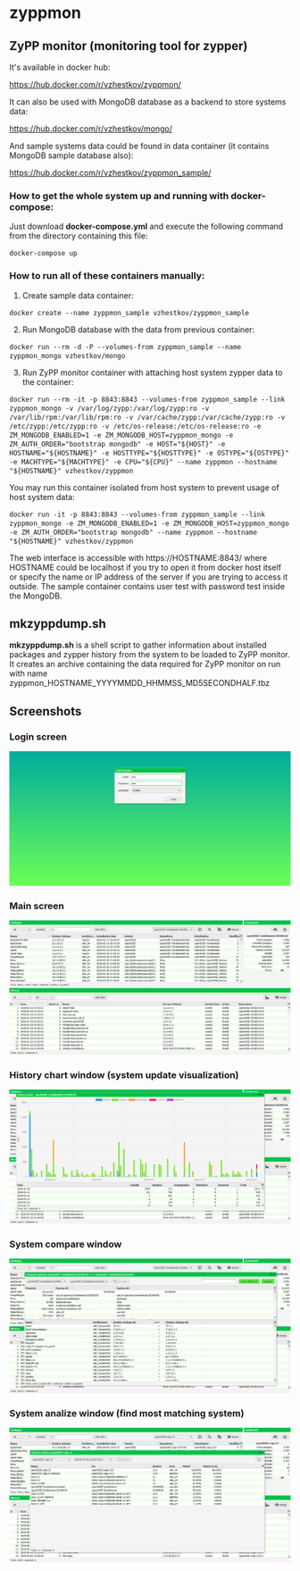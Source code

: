 # zyppmon
## ZyPP monitor (monitoring tool for zypper)

It's available in docker hub:

https://hub.docker.com/r/vzhestkov/zyppmon/

It can also be used with MongoDB database as a backend to store systems data:

https://hub.docker.com/r/vzhestkov/mongo/

And sample systems data could be found in data container (it contains MongoDB sample database also):

https://hub.docker.com/r/vzhestkov/zyppmon_sample/

### How to get the whole system up and running with docker-compose:
Just download **docker-compose.yml** and execute the following command from the directory containing this file:
```
docker-compose up
```

### How to run all of these containers manually:
1. Create sample data container:
```
docker create --name zyppmon_sample vzhestkov/zyppmon_sample
```
2. Run MongoDB database with the data from previous container:
```
docker run --rm -d -P --volumes-from zyppmon_sample --name zyppmon_mongo vzhestkov/mongo
```
3. Run ZyPP monitor container with attaching host system zypper data to the container:
```
docker run --rm -it -p 8843:8843 --volumes-from zyppmon_sample --link zyppmon_mongo -v /var/log/zypp:/var/log/zypp:ro -v /var/lib/rpm:/var/lib/rpm:ro -v /var/cache/zypp:/var/cache/zypp:ro -v /etc/zypp:/etc/zypp:ro -v /etc/os-release:/etc/os-release:ro -e ZM_MONGODB_ENABLED=1 -e ZM_MONGODB_HOST=zyppmon_mongo -e ZM_AUTH_ORDER="bootstrap mongodb" -e HOST="${HOST}" -e HOSTNAME="${HOSTNAME}" -e HOSTTYPE="${HOSTTYPE}" -e OSTYPE="${OSTYPE}" -e MACHTYPE="${MACHTYPE}" -e CPU="${CPU}" --name zyppmon --hostname "${HOSTNAME}" vzhestkov/zyppmon
```
You may run this container isolated from host system to prevent usage of host system data:
```
docker run -it -p 8843:8843 --volumes-from zyppmon_sample --link zyppmon_mongo -e ZM_MONGODB_ENABLED=1 -e ZM_MONGODB_HOST=zyppmon_mongo -e ZM_AUTH_ORDER="bootstrap mongodb" --name zyppmon --hostname "${HOSTNAME}" vzhestkov/zyppmon
```
The web interface is accessible with https://HOSTNAME:8843/ where HOSTNAME could be localhost if you try to open it from docker host itself or specify the name or IP address of the server if you are trying to access it outside.
The sample container contains user test with password test inside the MongoDB.

## mkzyppdump.sh
**mkzyppdump.sh** is a shell script to gather information about installed packages and zypper history from the system to be loaded to ZyPP monitor.
It creates an archive containing the data required for ZyPP monitor on run with name zyppmon_HOSTNAME_YYYYMMDD_HHMMSS_MD5SECONDHALF.tbz

## Screenshots
### Login screen
![](https://github.com/vzhestkov/zyppmon/raw/master/screenshots/login.png)
### Main screen
![](https://github.com/vzhestkov/zyppmon/raw/master/screenshots/main.png)
### History chart window (system update visualization)
![](https://github.com/vzhestkov/zyppmon/raw/master/screenshots/chart.png)
### System compare window
![](https://github.com/vzhestkov/zyppmon/raw/master/screenshots/compare.png)
### System analize window (find most matching system)
![](https://github.com/vzhestkov/zyppmon/raw/master/screenshots/analize.png)
